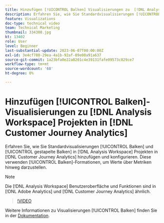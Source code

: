 ```yaml
---
title: Hinzufügen [!UICONTROL Balken] Visualisierungen zu  [!DNL Analysis Workspace]  Projekten
description: Erfahren Sie, wie Sie Standardvisualisierungen [!UICONTROL Balken] und [!UICONTROL gestapelten Balken] zu  [!DNL Analysis Workspace]  in  [!DNL Customer Journey Analytics].
feature: Visualizations
doc-type: technical video
team: Technical Marketing
thumbnail: 334308.jpg
kt: 13402
role: User
level: Beginner
last-substantial-update: 2023-06-07T00:00:00Z
exl-id: 3e4cf780-29ea-4a1b-92af-09e08a91a637
source-git-commit: 1a23bfa0e22a8201c4e39131fafe09573c829ce7
workflow-type: tm+mt
source-wordcount: '68'
ht-degree: 0%

---
```


# Hinzufügen [!UICONTROL Balken]-Visualisierungen zu [!DNL Analysis Workspace] Projekten in [!DNL Customer Journey Analytics]

Erfahren Sie, wie Sie Standardvisualisierungen [!UICONTROL Balken] und [!UICONTROL gestapelte Balken] in [!DNL Analysis Workspace] Projekten in [!DNL Customer Journey Analytics] hinzufügen und konfigurieren. Diese verwenden [!UICONTROL Balken]-Formationen, um Werte über Metriken hinweg darzustellen.

>[!NOTE]
>
>Die [!DNL Analysis Workspace] Benutzeroberfläche und Funktionen sind in [!DNL Adobe Analytics] und [!DNL Customer Journey Analytics] ähnlich.

>[!VIDEO](https://video.tv.adobe.com/v/334308/?quality=12&learn=on)

Weitere Informationen zu Visualisierungen [!UICONTROL Balken] finden Sie in der [Dokumentation](https://experienceleague.adobe.com/docs/analytics-platform/using/cja-workspace/visualizations/bar.html?lang=de).
